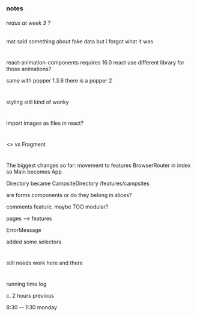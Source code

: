 ### notes

###### redux at week 3 ?

mat said something about fake data but i forgot what it was

#

react-animation-components requires 16.0 react
use different library for those animations?

same with
popper 1.3.6
there is a popper 2

#

styling still kind of wonky

#

import images as files in react?

#

<> vs Fragment

#

The biggest changes so far:
movement to features
BrowserRouter in index so Main becomes App

Directory became CampsiteDirectory /features/campsites

are forms components or do they belong in slices?

comments feature, maybe TOO modular?

pages --> features

ErrorMessage

added some selectors

#

still needs work here and there

#

running time log

c. 2 hours previous

8:30 -- 1:30 monday
